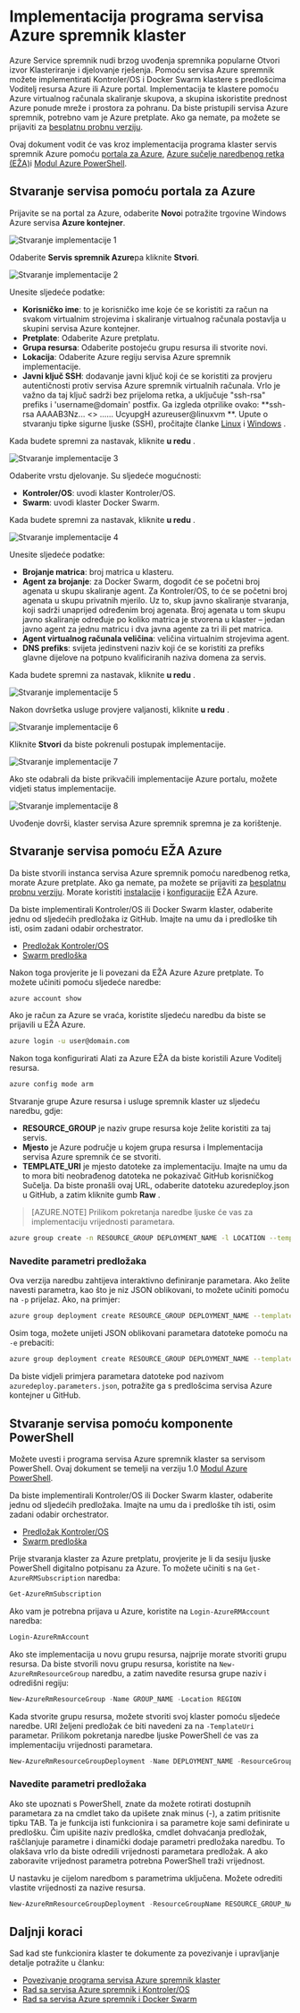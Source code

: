 <properties
   pageTitle="Implementacija programa servisa Azure spremnik klaster | Microsoft Azure"
   description="Implementacija programa klaster servis spremnik Azure pomoću portala za Azure, Azure EŽA ili PowerShell."
   services="container-service"
   documentationCenter=""
   authors="rgardler"
   manager="timlt"
   editor=""
   tags="acs, azure-container-service"
   keywords="Docker, spremnika, Micro-servisima, Mesos, Azure"/>

<tags
   ms.service="container-service"
   ms.devlang="na"
   ms.topic="get-started-article"
   ms.tgt_pltfrm="na"
   ms.workload="na"
   ms.date="09/13/2016"
   ms.author="rogardle"/>

# <a name="deploy-an-azure-container-service-cluster"></a>Implementacija programa servisa Azure spremnik klaster

Azure Service spremnik nudi brzog uvođenja spremnika popularne Otvori izvor Klasteriranje i djelovanje rješenja. Pomoću servisa Azure spremnik možete implementirati Kontroler/OS i Docker Swarm klastere s predlošcima Voditelj resursa Azure ili Azure portal. Implementacija te klastere pomoću Azure virtualnog računala skaliranje skupova, a skupina iskoristite prednost Azure ponude mreže i prostora za pohranu. Da biste pristupili servisa Azure spremnik, potrebno vam je Azure pretplate. Ako ga nemate, pa možete se prijaviti za [besplatnu probnu verziju](http://azure.microsoft.com/pricing/free-trial/?WT.mc_id=AA4C1C935).

Ovaj dokument vodit će vas kroz implementacija programa klaster servis spremnik Azure pomoću [portala za Azure](#creating-a-service-using-the-azure-portal), [Azure sučelje naredbenog retka (EŽA)](#creating-a-service-using-the-azure-cli)i [Modul Azure PowerShell](#creating-a-service-using-powershell).  

## <a name="create-a-service-by-using-the-azure-portal"></a>Stvaranje servisa pomoću portala za Azure

Prijavite se na portal za Azure, odaberite **Novo**i potražite trgovine Windows Azure servisa **Azure kontejner**.

![Stvaranje implementacije 1](media/acs-portal1.png)  <br />

Odaberite **Servis spremnik Azure**pa kliknite **Stvori**.

![Stvaranje implementacije 2](media/acs-portal2.png)  <br />

Unesite sljedeće podatke:

- **Korisničko ime**: to je korisničko ime koje će se koristiti za račun na svakom virtualnim strojevima i skaliranje virtualnog računala postavlja u skupini servisa Azure kontejner.
- **Pretplate**: Odaberite Azure pretplatu.
- **Grupa resursa**: Odaberite postojeću grupu resursa ili stvorite novi.
- **Lokacija**: Odaberite Azure regiju servisa Azure spremnik implementacije.
- **Javni ključ SSH**: dodavanje javni ključ koji će se koristiti za provjeru autentičnosti protiv servisa Azure spremnik virtualnih računala. Vrlo je važno da taj ključ sadrži bez prijeloma retka, a uključuje "ssh-rsa" prefiks i 'username@domain' postfix. Ga izgleda otprilike ovako: **ssh-rsa AAAAB3Nz... <> …... UcyupgH azureuser@linuxvm **. Upute o stvaranju tipke sigurne ljuske (SSH), pročitajte članke [Linux]( https://azure.microsoft.com/documentation/articles/virtual-machines-linux-ssh-from-linux/) i [Windows]( https://azure.microsoft.com/documentation/articles/virtual-machines-linux-ssh-from-windows/) .

Kada budete spremni za nastavak, kliknite **u redu** .

![Stvaranje implementacije 3](media/acs-portal3.png)  <br />

Odaberite vrstu djelovanje. Su sljedeće mogućnosti:

- **Kontroler/OS**: uvodi klaster Kontroler/OS.
- **Swarm**: uvodi klaster Docker Swarm.

Kada budete spremni za nastavak, kliknite **u redu** .

![Stvaranje implementacije 4](media/acs-portal4.png)  <br />

Unesite sljedeće podatke:

- **Brojanje matrica**: broj matrica u klasteru.
- **Agent za brojanje**: za Docker Swarm, dogodit će se početni broj agenata u skupu skaliranje agent. Za Kontroler/OS, to će se početni broj agenata u skupu privatnih mjerilo. Uz to, skup javno skaliranje stvaranja, koji sadrži unaprijed određenim broj agenata. Broj agenata u tom skupu javno skaliranje određuje po koliko matrica je stvorena u klaster – jedan javno agent za jednu matricu i dva javna agente za tri ili pet matrica.
- **Agent virtualnog računala veličina**: veličina virtualnim strojevima agent.
- **DNS prefiks**: svijeta jedinstveni naziv koji će se koristiti za prefiks glavne dijelove na potpuno kvalificiranih naziva domena za servis.

Kada budete spremni za nastavak, kliknite **u redu** .

![Stvaranje implementacije 5](media/acs-portal5.png)  <br />

Nakon dovršetka usluge provjere valjanosti, kliknite **u redu** .

![Stvaranje implementacije 6](media/acs-portal6.png)  <br />

Kliknite **Stvori** da biste pokrenuli postupak implementacije.

![Stvaranje implementacije 7](media/acs-portal7.png)  <br />

Ako ste odabrali da biste prikvačili implementacije Azure portalu, možete vidjeti status implementacije.

![Stvaranje implementacije 8](media/acs-portal8.png)  <br />

Uvođenje dovrši, klaster servisa Azure spremnik spremna je za korištenje.

## <a name="create-a-service-by-using-the-azure-cli"></a>Stvaranje servisa pomoću EŽA Azure

Da biste stvorili instanca servisa Azure spremnik pomoću naredbenog retka, morate Azure pretplate. Ako ga nemate, pa možete se prijaviti za [besplatnu probnu verziju](http://azure.microsoft.com/pricing/free-trial/?WT.mc_id=AA4C1C935). Morate koristiti [instalacije](../xplat-cli-install.md) i [konfiguracije](../xplat-cli-connect.md) EŽA Azure.

Da biste implementirali Kontroler/OS ili Docker Swarm klaster, odaberite jednu od sljedećih predložaka iz GitHub. Imajte na umu da i predloške tih isti, osim zadani odabir orchestrator.

* [Predložak Kontroler/OS](https://github.com/Azure/azure-quickstart-templates/tree/master/101-acs-dcos)
* [Swarm predloška](https://github.com/Azure/azure-quickstart-templates/tree/master/101-acs-swarm)

Nakon toga provjerite je li povezani da EŽA Azure Azure pretplate. To možete učiniti pomoću sljedeće naredbe:

```bash
azure account show
```
Ako je račun za Azure se vraća, koristite sljedeću naredbu da biste se prijavili u EŽA Azure.

```bash
azure login -u user@domain.com
```

Nakon toga konfigurirati Alati za Azure EŽA da biste koristili Azure Voditelj resursa.

```bash
azure config mode arm
```

Stvaranje grupe Azure resursa i usluge spremnik klaster uz sljedeću naredbu, gdje:

- **RESOURCE_GROUP** je naziv grupe resursa koje želite koristiti za taj servis.
- **Mjesto** je Azure područje u kojem grupa resursa i Implementacija servisa Azure spremnik će se stvoriti.
- **TEMPLATE_URI** je mjesto datoteke za implementaciju. Imajte na umu da to mora biti neobrađenog datoteka ne pokazivač GitHub korisničkog Sučelja. Da biste pronašli ovaj URL, odaberite datoteku azuredeploy.json u GitHub, a zatim kliknite gumb **Raw** .

> [AZURE.NOTE] Prilikom pokretanja naredbe ljuske će vas za implementaciju vrijednosti parametara.

```bash
azure group create -n RESOURCE_GROUP DEPLOYMENT_NAME -l LOCATION --template-uri TEMPLATE_URI
```

### <a name="provide-template-parameters"></a>Navedite parametri predložaka

Ova verzija naredbu zahtijeva interaktivno definiranje parametara. Ako želite navesti parametra, kao što je niz JSON oblikovani, to možete učiniti pomoću na `-p` prijelaz. Ako, na primjer:

 ```bash
azure group deployment create RESOURCE_GROUP DEPLOYMENT_NAME --template-uri TEMPLATE_URI -p '{ "param1": "value1" … }'
```

Osim toga, možete unijeti JSON oblikovani parametara datoteke pomoću na `-e` prebaciti:

```bash
azure group deployment create RESOURCE_GROUP DEPLOYMENT_NAME --template-uri TEMPLATE_URI -e PATH/FILE.JSON
```

Da biste vidjeli primjera parametara datoteke pod nazivom `azuredeploy.parameters.json`, potražite ga s predlošcima servisa Azure kontejner u GitHub.

## <a name="create-a-service-by-using-powershell"></a>Stvaranje servisa pomoću komponente PowerShell

Možete uvesti i programa servisa Azure spremnik klaster sa servisom PowerShell. Ovaj dokument se temelji na verziju 1.0 [Modul Azure PowerShell](https://azure.microsoft.com/blog/azps-1-0/).

Da biste implementirali Kontroler/OS ili Docker Swarm klaster, odaberite jednu od sljedećih predložaka. Imajte na umu da i predloške tih isti, osim zadani odabir orchestrator.

* [Predložak Kontroler/OS](https://github.com/Azure/azure-quickstart-templates/tree/master/101-acs-dcos)
* [Swarm predloška](https://github.com/Azure/azure-quickstart-templates/tree/master/101-acs-swarm)

Prije stvaranja klaster za Azure pretplatu, provjerite je li da sesiju ljuske PowerShell digitalno potpisanu za Azure. To možete učiniti s na `Get-AzureRMSubscription` naredba:

```powershell
Get-AzureRmSubscription
```

Ako vam je potrebna prijava u Azure, koristite na `Login-AzureRMAccount` naredba:

```powershell
Login-AzureRmAccount
```

Ako ste implementacija u novu grupu resursa, najprije morate stvoriti grupu resursa. Da biste stvorili novu grupu resursa, koristite na `New-AzureRmResourceGroup` naredbu, a zatim navedite resursa grupe naziv i odredišni regiju:

```powershell
New-AzureRmResourceGroup -Name GROUP_NAME -Location REGION
```

Kada stvorite grupu resursa, možete stvoriti svoj klaster pomoću sljedeće naredbe. URI željeni predložak će biti navedeni za na `-TemplateUri` parametar. Prilikom pokretanja naredbe ljuske PowerShell će vas za implementaciju vrijednosti parametara.

```powershell
New-AzureRmResourceGroupDeployment -Name DEPLOYMENT_NAME -ResourceGroupName RESOURCE_GROUP_NAME -TemplateUri TEMPLATE_URI
```

### <a name="provide-template-parameters"></a>Navedite parametri predložaka

Ako ste upoznati s PowerShell, znate da možete rotirati dostupnih parametara za na cmdlet tako da upišete znak minus (-), a zatim pritisnite tipku TAB. Ta je funkcija isti funkcionira i sa parametre koje sami definirate u predlošku. Čim upišite naziv predloška, cmdlet dohvaćanja predložak, raščlanjuje parametre i dinamički dodaje parametri predložaka naredbu. To olakšava vrlo da biste odredili vrijednosti parametara predložak. A ako zaboravite vrijednost parametra potrebna PowerShell traži vrijednost.

U nastavku je cijelom naredbom s parametrima uključena. Možete odrediti vlastite vrijednosti za nazive resursa.

```powershell
New-AzureRmResourceGroupDeployment -ResourceGroupName RESOURCE_GROUP_NAME-TemplateURI TEMPLATE_URI -adminuser value1 -adminpassword value2 ....
```

## <a name="next-steps"></a>Daljnji koraci

Sad kad ste funkcionira klaster te dokumente za povezivanje i upravljanje detalje potražite u članku:

- [Povezivanje programa servisa Azure spremnik klaster](container-service-connect.md)
- [Rad sa servisa Azure spremnik i Kontroler/OS](container-service-mesos-marathon-rest.md)
- [Rad sa servisa Azure spremnik i Docker Swarm](container-service-docker-swarm.md)
